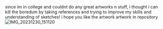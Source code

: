 since im in college and couldnt do any great artworks n stuff, i thought i can 
kill the boredum by taking references and trying to improve my skills and understanding of sketches!
i hope you like the artwork
artwork in repository 
![IMG_20231230_151120](https://github.com/user-attachments/assets/d853bc30-7a93-42cc-8b43-b0e364890dd1)
